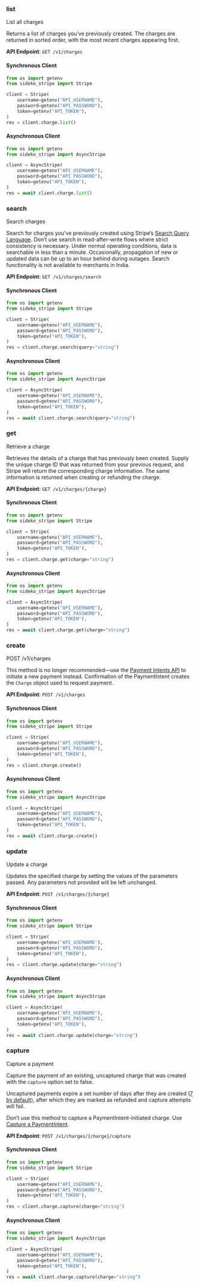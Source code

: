 
### list <a name="list"></a>
List all charges

<p>Returns a list of charges you’ve previously created. The charges are returned in sorted order, with the most recent charges appearing first.</p>

**API Endpoint**: `GET /v1/charges`

#### Synchronous Client

```python
from os import getenv
from sideko_stripe import Stripe

client = Stripe(
    username=getenv("API_USERNAME"),
    password=getenv("API_PASSWORD"),
    token=getenv("API_TOKEN"),
)
res = client.charge.list()
```

#### Asynchronous Client

```python
from os import getenv
from sideko_stripe import AsyncStripe

client = AsyncStripe(
    username=getenv("API_USERNAME"),
    password=getenv("API_PASSWORD"),
    token=getenv("API_TOKEN"),
)
res = await client.charge.list()
```

### search <a name="search"></a>
Search charges

<p>Search for charges you’ve previously created using Stripe’s <a href="/docs/search#search-query-language">Search Query Language</a>.
Don’t use search in read-after-write flows where strict consistency is necessary. Under normal operating
conditions, data is searchable in less than a minute. Occasionally, propagation of new or updated data can be up
to an hour behind during outages. Search functionality is not available to merchants in India.</p>

**API Endpoint**: `GET /v1/charges/search`

#### Synchronous Client

```python
from os import getenv
from sideko_stripe import Stripe

client = Stripe(
    username=getenv("API_USERNAME"),
    password=getenv("API_PASSWORD"),
    token=getenv("API_TOKEN"),
)
res = client.charge.search(query="string")
```

#### Asynchronous Client

```python
from os import getenv
from sideko_stripe import AsyncStripe

client = AsyncStripe(
    username=getenv("API_USERNAME"),
    password=getenv("API_PASSWORD"),
    token=getenv("API_TOKEN"),
)
res = await client.charge.search(query="string")
```

### get <a name="get"></a>
Retrieve a charge

<p>Retrieves the details of a charge that has previously been created. Supply the unique charge ID that was returned from your previous request, and Stripe will return the corresponding charge information. The same information is returned when creating or refunding the charge.</p>

**API Endpoint**: `GET /v1/charges/{charge}`

#### Synchronous Client

```python
from os import getenv
from sideko_stripe import Stripe

client = Stripe(
    username=getenv("API_USERNAME"),
    password=getenv("API_PASSWORD"),
    token=getenv("API_TOKEN"),
)
res = client.charge.get(charge="string")
```

#### Asynchronous Client

```python
from os import getenv
from sideko_stripe import AsyncStripe

client = AsyncStripe(
    username=getenv("API_USERNAME"),
    password=getenv("API_PASSWORD"),
    token=getenv("API_TOKEN"),
)
res = await client.charge.get(charge="string")
```

### create <a name="create"></a>
POST /v1/charges

<p>This method is no longer recommended—use the <a href="/docs/api/payment_intents">Payment Intents API</a>
to initiate a new payment instead. Confirmation of the PaymentIntent creates the <code>Charge</code>
object used to request payment.</p>

**API Endpoint**: `POST /v1/charges`

#### Synchronous Client

```python
from os import getenv
from sideko_stripe import Stripe

client = Stripe(
    username=getenv("API_USERNAME"),
    password=getenv("API_PASSWORD"),
    token=getenv("API_TOKEN"),
)
res = client.charge.create()
```

#### Asynchronous Client

```python
from os import getenv
from sideko_stripe import AsyncStripe

client = AsyncStripe(
    username=getenv("API_USERNAME"),
    password=getenv("API_PASSWORD"),
    token=getenv("API_TOKEN"),
)
res = await client.charge.create()
```

### update <a name="update"></a>
Update a charge

<p>Updates the specified charge by setting the values of the parameters passed. Any parameters not provided will be left unchanged.</p>

**API Endpoint**: `POST /v1/charges/{charge}`

#### Synchronous Client

```python
from os import getenv
from sideko_stripe import Stripe

client = Stripe(
    username=getenv("API_USERNAME"),
    password=getenv("API_PASSWORD"),
    token=getenv("API_TOKEN"),
)
res = client.charge.update(charge="string")
```

#### Asynchronous Client

```python
from os import getenv
from sideko_stripe import AsyncStripe

client = AsyncStripe(
    username=getenv("API_USERNAME"),
    password=getenv("API_PASSWORD"),
    token=getenv("API_TOKEN"),
)
res = await client.charge.update(charge="string")
```

### capture <a name="capture"></a>
Capture a payment

<p>Capture the payment of an existing, uncaptured charge that was created with the <code>capture</code> option set to false.</p>

<p>Uncaptured payments expire a set number of days after they are created (<a href="/docs/charges/placing-a-hold">7 by default</a>), after which they are marked as refunded and capture attempts will fail.</p>

<p>Don’t use this method to capture a PaymentIntent-initiated charge. Use <a href="/docs/api/payment_intents/capture">Capture a PaymentIntent</a>.</p>

**API Endpoint**: `POST /v1/charges/{charge}/capture`

#### Synchronous Client

```python
from os import getenv
from sideko_stripe import Stripe

client = Stripe(
    username=getenv("API_USERNAME"),
    password=getenv("API_PASSWORD"),
    token=getenv("API_TOKEN"),
)
res = client.charge.capture(charge="string")
```

#### Asynchronous Client

```python
from os import getenv
from sideko_stripe import AsyncStripe

client = AsyncStripe(
    username=getenv("API_USERNAME"),
    password=getenv("API_PASSWORD"),
    token=getenv("API_TOKEN"),
)
res = await client.charge.capture(charge="string")
```
